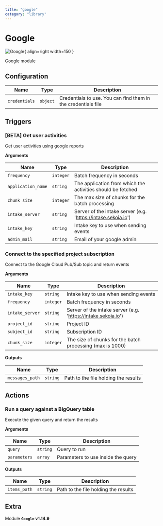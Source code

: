 ```yaml
---
title: "google"
category: "library"
---
```

# Google

![Google](/assets/playbooks/library/google.svg){ align=right width=150 }

Google module

## Configuration

| Name      |  Type   |  Description  |
| --------- | ------- | --------------------------- |
| `credentials` | `object` | Credentials to use. You can find them in the credentials file |

## Triggers

### [BETA] Get user activities

Get user activities using google reports

**Arguments**

| Name      |  Type   |  Description  |
| --------- | ------- | --------------------------- |
| `frequency` | `integer` | Batch frequency in seconds |
| `application_name` | `string` | The application from which the activities should be fetched |
| `chunk_size` | `integer` | The max size of chunks for the batch processing |
| `intake_server` | `string` | Server of the intake server (e.g. 'https://intake.sekoia.io') |
| `intake_key` | `string` | Intake key to use when sending events |
| `admin_mail` | `string` | Email of your google admin |


### Connect to the specified project subscription

Connect to the Google Cloud Pub/Sub topic and return events

**Arguments**

| Name      |  Type   |  Description  |
| --------- | ------- | --------------------------- |
| `intake_key` | `string` | Intake key to use when sending events |
| `frequency` | `integer` | Batch frequency in seconds |
| `intake_server` | `string` | Server of the intake server (e.g. 'https://intake.sekoia.io') |
| `project_id` | `string` | Project ID |
| `subject_id` | `string` | Subscription ID |
| `chunk_size` | `integer` | The size of chunks for the batch processing (max is 1000) |


**Outputs**

| Name      |  Type   |  Description  |
| --------- | ------- | --------------------------- |
| `messages_path` | `string` | Path to the file holding the results |

## Actions

### Run a query against a BigQuery table

Execute the given query and return the results

**Arguments**

| Name      |  Type   |  Description  |
| --------- | ------- | --------------------------- |
| `query` | `string` | Query to run |
| `parameters` | `array` | Parameters to use inside the query |


**Outputs**

| Name      |  Type   |  Description  |
| --------- | ------- | --------------------------- |
| `items_path` | `string` | Path to the file holding the results |


## Extra

Module **`Google` v1.14.9**
